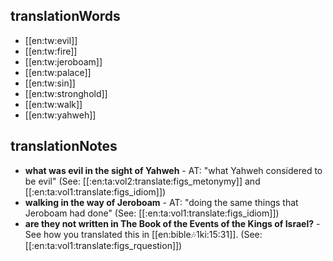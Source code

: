 ## translationWords

* [[en:tw:evil]]
* [[en:tw:fire]]
* [[en:tw:jeroboam]]
* [[en:tw:palace]]
* [[en:tw:sin]]
* [[en:tw:stronghold]]
* [[en:tw:walk]]
* [[en:tw:yahweh]]

## translationNotes

* **what was evil in the sight of Yahweh** - AT: "what Yahweh considered to be evil" (See: [[:en:ta:vol2:translate:figs_metonymy]] and [[:en:ta:vol1:translate:figs_idiom]])
* **walking in the way of Jeroboam** - AT: "doing the same things that Jeroboam had done" (See: [[:en:ta:vol1:translate:figs_idiom]])
* **are they not written in The Book of the Events of the Kings of Israel?** - See how you translated this in [[en:bible:notes:1ki:15:31]]. (See: [[:en:ta:vol1:translate:figs_rquestion]])
